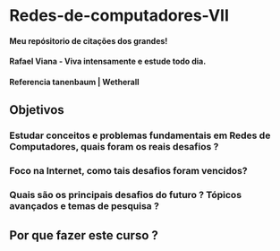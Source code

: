 # Redes-de-computadores-VII
#### Meu repósitorio de citações dos grandes!
#### Rafael Viana - Viva intensamente e estude todo dia.
#### Referencia tanenbaum | Wetherall
## Objetivos

### Estudar conceitos e problemas fundamentais em Redes de Computadores, quais foram os reais desafios ?
 
### Foco na Internet, como tais desafios foram vencidos?

### Quais são os principais desafios do futuro ? Tópicos avançados e temas de pesquisa ?

## Por que fazer este curso ?
